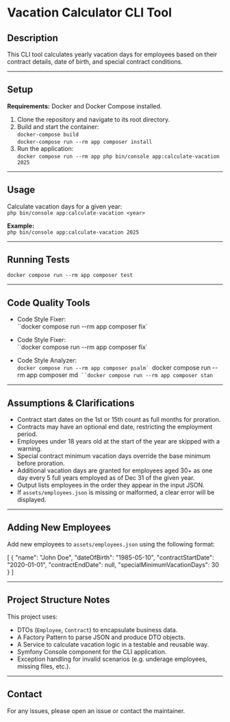 # Vacation Calculator CLI Tool

## Description

This CLI tool calculates yearly vacation days for employees based on their contract details, date of birth, and special contract conditions.

---

## Setup

**Requirements:** Docker and Docker Compose installed.

1. Clone the repository and navigate to its root directory.  
2. Build and start the container:  
   `docker-compose build`  
   `docker-compose run --rm app composer install`
3. Run the application:  
   `docker compose run --rm app php bin/console app:calculate-vacation 2025`

---

## Usage

Calculate vacation days for a given year:  
`php bin/console app:calculate-vacation <year>`

**Example:**  
`php bin/console app:calculate-vacation 2025`

---

## Running Tests

`docker compose run --rm app composer test`

---

## Code Quality Tools

- Code Style Fixer:  
  ``docker compose run --rm app composer fix`


- Code Style Fixer:  
  ``docker compose run --rm app composer fix`
- Code Style Analyzer:  
  ``docker compose run --rm app composer psalm`
  ``docker compose run --rm app composer md`
  ``docker compose run --rm app composer stan`

---

## Assumptions & Clarifications

- Contract start dates on the 1st or 15th count as full months for proration.  
- Contracts may have an optional end date, restricting the employment period.  
- Employees under 18 years old at the start of the year are skipped with a warning.  
- Special contract minimum vacation days override the base minimum before proration.  
- Additional vacation days are granted for employees aged 30+ as one day every 5 full years employed as of Dec 31 of the given year.  
- Output lists employees in the order they appear in the input JSON.  
- If `assets/employees.json` is missing or malformed, a clear error will be displayed.

---

## Adding New Employees

Add new employees to `assets/employees.json` using the following format:

[
  {
    "name": "John Doe",
    "dateOfBirth": "1985-05-10",
    "contractStartDate": "2020-01-01",
    "contractEndDate": null,
    "specialMinimumVacationDays": 30
  }
]

---

## Project Structure Notes

This project uses:

- DTOs (`Employee`, `Contract`) to encapsulate business data.  
- A Factory Pattern to parse JSON and produce DTO objects.  
- A Service to calculate vacation logic in a testable and reusable way.  
- Symfony Console component for the CLI application.  
- Exception handling for invalid scenarios (e.g. underage employees, missing files, etc.).

---

## Contact

For any issues, please open an issue or contact the maintainer.
